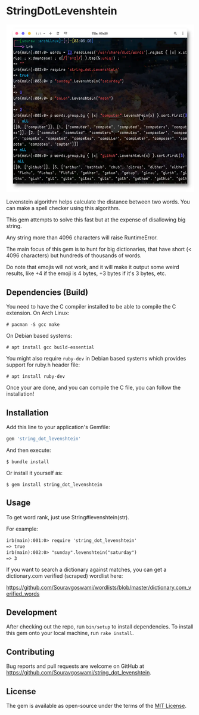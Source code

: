 # StringDotLevenshtein

![Preview](https://github.com/Souravgoswami/string_dot_levenshtein/blob/master/preview/preview.webp)

Levenstein algorithm helps calculate the distance between two words.
You can make a spell checker using this algorithm.

This gem attempts to solve this fast but at the expense of disallowing big string.

Any string more than 4096 characters will raise RuntimeError.

The main focus of this gem is to hunt for big dictionaries, that have short (< 4096 characters)
but hundreds of thousands of words.

Do note that emojis will not work, and it will make it output some weird results, like +4 if the
emoji is 4 bytes, +3 bytes if it's 3 bytes, etc.

## Dependencies (Build)

You need to have the C compiler installed to be able to compile the C extension. On Arch Linux:

```
# pacman -S gcc make
```

On Debian based systems:

```
# apt install gcc build-essential
```

You might also require `ruby-dev` in Debian based systems which provides support for ruby.h header file:

```
# apt install ruby-dev
```

Once your are done, and you can compile the C file, you can follow the installation!

## Installation

Add this line to your application's Gemfile:

```ruby
gem 'string_dot_levenshtein'
```

And then execute:

```
$ bundle install
```
Or install it yourself as:
```
$ gem install string_dot_levenshtein
```

## Usage

To get word rank, just use String#levenshtein(str).

For example:

```
irb(main):001:0> require 'string_dot_levenshtein'
=> true
irb(main):002:0> "sunday".levenshtein("saturday")
=> 3
```

If you want to search a dictionary against matches, you can get a dictionary.com verified
(scraped) wordlist here:

https://github.com/Souravgoswami/wordlists/blob/master/dictionary.com_verified_words

## Development

After checking out the repo, run `bin/setup` to install dependencies.
To install this gem onto your local machine, run `rake install`.

## Contributing

Bug reports and pull requests are welcome on GitHub at https://github.com/Souravgoswami/string_dot_levenshtein.

## License

The gem is available as open-source under the terms of the [MIT License](https://opensource.org/licenses/MIT).
